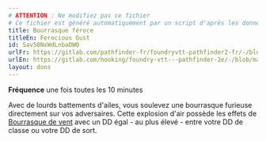 ```yaml
---
# ATTENTION : Ne modifiez pas ce fichier
# Ce fichier est généré automatiquement par un script d'après les données du module Foundry VTT officiel et de sa traduction
title: Bourrasque féroce
titleEn: Ferocious Gust
id: Sav50NxWdLnbaDWQ
urlFr: https://gitlab.com/pathfinder-fr/foundryvtt-pathfinder2-fr/-/blob/master/data/feats/Sav50NxWdLnbaDWQ.htm
urlEn: https://gitlab.com/hooking/foundry-vtt---pathfinder-2e/-/blob/master/packs/data/feats.db/ferocious-gust.json
layout: dons
---
```

**Fréquence** une fois toutes les 10 minutes

Avec de lourds battements d'ailes, vous soulevez une bourrasque furieuse directement sur vos adversaires. Cette explosion d'air possède les effets de [Bourrasque de vent](../sorts/bourrasque.html) avec un DD égal - au plus élevé - entre votre DD de classe ou votre DD de sort.
